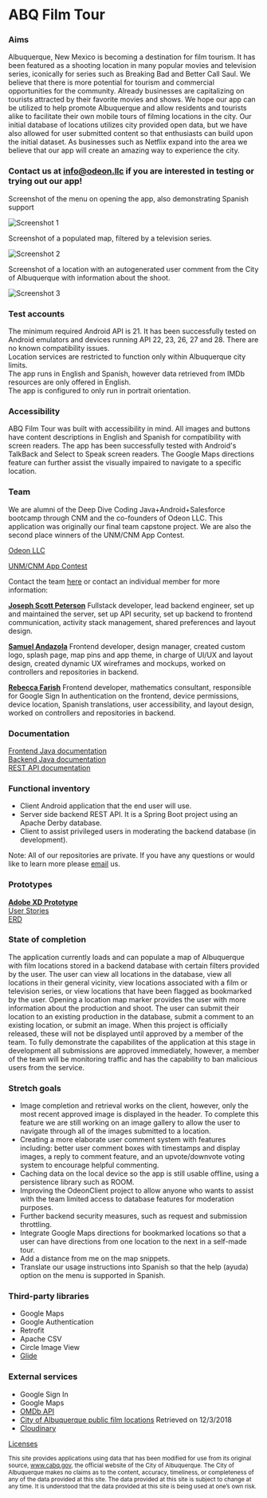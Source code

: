 # ABQ Film Tour

### Aims
Albuquerque, New Mexico is becoming a destination for film tourism. It has been featured as a shooting location in many popular movies and television series, iconically for series such as Breaking Bad and Better Call Saul. We believe that there is more potential for tourism and commercial opportunities for the community. Already businesses are capitalizing on tourists attracted by their favorite movies and shows. We hope our app can be utilized to help promote Albuquerque and allow residents and tourists alike to facilitate their own mobile tours of filming locations in the city. Our initial database of locations utilizes city provided open data, but we have also allowed for user submitted content so that enthusiasts can build upon the initial dataset. As businesses such as Netflix expand into the area we believe that our app will create an amazing way to experience the city.

### Contact us at info@odeon.llc if you are interested in testing or trying out our app!

Screenshot of the menu on opening the app, also demonstrating Spanish support

![Screenshot 1](pics/ScreenshotSpanish600x1200.png)<br />

Screenshot of a populated map, filtered by a television series.

![Screenshot 2](pics/Screenshot2DogHouse.jpg)<br />

Screenshot of a location with an autogenerated user comment from the City of Albuquerque with information about the shoot. 

![Screenshot 3](pics/Screenshot3Sunport.jpg)<br />

### Test accounts
The minimum required Android API is 21. It has been successfully tested on Android emulators and devices running API 22, 23, 26, 27 and 28. There are no known compatibility issues. <br />
Location services are restricted to function only within Albuquerque city limits. <br />
The app runs in English and Spanish, however data retrieved from IMDb resources are only offered in English. <br />
The app is configured to only run in portrait orientation. <br />

### Accessibility
ABQ Film Tour was built with accessibility in mind. All images and buttons have content descriptions in English and Spanish for compatibility with screen readers. The app has been successfully tested with Android's TalkBack and Select to Speak screen readers. The Google Maps directions feature can further assist the visually impaired to navigate to a specific location. 

### Team
We are alumni of the Deep Dive Coding Java+Android+Salesforce bootcamp through CNM and the co-founders of Odeon LLC. This application was originally our final team capstone project. We are also the second place winners of the UNM/CNM App Contest. 

[Odeon LLC](https://odeon.llc/)

[UNM/CNM App Contest](https://appcontest.unm.edu/)
<br />

Contact the team [here](mailto:info@odeon.llc) or contact an individual member for more information:

[**Joseph Scott Peterson**](https://jscpeterson.github.io)
Fullstack developer, lead backend engineer, set up and maintained the server, set up API security, set up backend to frontend communication, activity stack management, shared preferences and layout design.

[**Samuel Andazola**](https://github.com/samz0la)
Frontend developer, design manager, created custom logo, splash page, map pins and app theme, in charge of UI/UX and layout design, created dynamic UX wireframes and mockups, worked on controllers and repositories in backend.

[**Rebecca Farish**](https://github.com/rebfarish)
Frontend developer, mathematics consultant, responsible for Google Sign In authentication on the frontend, device permissions, device location, Spanish translations, user accessibility, and layout design, worked on controllers and repositories in backend.

### Documentation
[Frontend Java documentation](docs/frontend/index.html) <br />
[Backend Java documentation](docs/backend/index.html) <br />
[REST API documentation](docs/rest/api.md) <br />

### Functional inventory
- Client Android application that the end user will use.
- Server side backend REST API. It is a Spring Boot project using an Apache Derby database.
- Client to assist privileged users in moderating the backend database (in development).

Note: All of our repositories are private. If you have any questions or would like to learn more please [email](mailto:info@odeon.llc) us.

### Prototypes
**[Adobe XD Prototype](https://xd.adobe.com/view/81f12600-75b1-4f07-7cc3-a86bc45dacf9-f7c0/)** <br />
[User Stories](docs/UserStories.md) <br />
[ERD](docs/ERD.pdf)

### State of completion
The application currently loads and can populate a map of Albuquerque with film locations stored in a backend database with certain filters provided by the user. The user can view all locations in the database, view all locations in their general vicinity, view locations associated with a film or television series, or view locations that have been flagged as bookmarked by the user. Opening a location map marker provides the user with more information about the production and shoot. The user can submit their location to an existing production in the database, submit a comment to an existing location, or submit an image. When this project is officially released, these will not be displayed until approved by a member of the team. To fully demonstrate the capabilites of the application at this stage in development all submissions are approved immediately, however, a member of the team will be monitoring traffic and has the capability to ban malicious users from the service. 

### Stretch goals
- Image completion and retrieval works on the client, however, only the most recent approved image is displayed in the header. To complete this feature we are still working on an image gallery to allow the user to navigate through all of the images submitted to a location.
- Creating a more elaborate user comment system with features including: better user comment boxes with timestamps and display images, a reply to comment feature, and an upvote/downvote voting system to encourage helpful commenting.
- Caching data on the local device so the app is still usable offline, using a persistence library such as ROOM.
- Improving the OdeonClient project to allow anyone who wants to assist with the team limited access to database features for moderation purposes. 
- Further backend security measures, such as request and submission throttling.
- Integrate Google Maps directions for bookmarked locations so that a user can have directions from one location to the next in a self-made tour.
- Add a distance from me on the map snippets.
- Translate our usage instructions into Spanish so that the help (ayuda) option on the menu is supported in Spanish.

### Third-party libraries
- Google Maps
- Google Authentication
- Retrofit
- Apache CSV
- Circle Image View
- [Glide](http://bumptech.github.io/glide/)

### External services
-  Google Sign In
-  Google Maps
-  [OMDb API](http://www.omdbapi.com/)
-  [City of Albuquerque public film locations](http://data.cabq.gov/business/filmlocations/filmlocationsJSON_ALL) Retrieved on 12/3/2018
- [Cloudinary](https://cloudinary.com/tos)

[Licenses](docs/Licenses.md) <br />

<sub>This site provides applications using data that has been modified for use from its original source, www.cabq.gov, the official website of the City of Albuquerque. The City of Albuquerque makes no claims as to the content, accuracy, timeliness, or completeness of any of the data provided at this site. The data provided at this site is subject to change at any time. It is understood that the data provided at this site is being used at one’s own risk.</sub>
